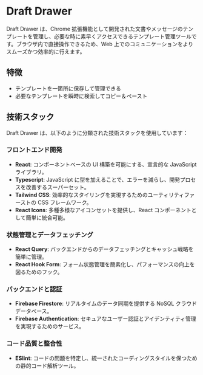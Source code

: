 # Draft Drawer

Draft Drawer は、Chrome 拡張機能として開発された文書やメッセージのテンプレートを管理し、必要な時に素早くアクセスできるテンプレート管理ツールです。ブラウザ内で直接操作できるため、Web 上でのコミュニケーションをよりスムーズかつ効率的に行えます。

## 特徴

- テンプレートを一箇所に保存して管理できる
- 必要なテンプレートを瞬時に検索してコピー＆ペースト

## 技術スタック

Draft Drawer は、以下のように分類された技術スタックを使用しています：

### フロントエンド開発

- **React**: コンポーネントベースの UI 構築を可能にする、宣言的な JavaScript ライブラリ。
- **Typescript**: JavaScript に型を加えることで、エラーを減らし、開発プロセスを改善するスーパーセット。
- **Tailwind CSS**: 効率的なスタイリングを実現するためのユーティリティファーストの CSS フレームワーク。
- **React Icons**: 多種多様なアイコンセットを提供し、React コンポーネントとして簡単に統合可能。

### 状態管理とデータフェッチング

- **React Query**: バックエンドからのデータフェッチングとキャッシュ戦略を簡単に管理。
- **React Hook Form**: フォーム状態管理を簡素化し、パフォーマンスの向上を図るためのフック。

### バックエンドと認証

- **Firebase Firestore**: リアルタイムのデータ同期を提供する NoSQL クラウドデータベース。
- **Firebase Authentication**: セキュアなユーザー認証とアイデンティティ管理を実現するためのサービス。

### コード品質と整合性

- **ESlint**: コードの問題を特定し、統一されたコーディングスタイルを保つための静的コード解析ツール。
